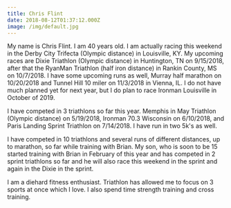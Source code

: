 ```yaml
---
title: Chris Flint
date: 2018-08-12T01:37:12.000Z
image: /img/default.jpg
---
```

My name is Chris Flint. I am 40 years old. I am actually racing this weekend in the Derby City Trifecta (Olympic distance) in Louisville, KY. My upcoming races are Dixie Triathlon (Olympic distance) in Huntington, TN on 9/15/2018, after that the RyanMan Triathlon (half iron distance) in Rankin County, MS on 10/7/2018. I have some upcoming runs as well, Murray half marathon on 10/20/2018 and Tunnel Hill 10 miler on 11/3/2018 in Vienna, IL. I do not have much planned yet for next year, but I do plan to race Ironman Louisville in October of 2019. 



I have competed in 3 triathlons so far this year. Memphis in May Triathlon (Olympic distance) on 5/19/2018, Ironman 70.3 Wisconsin on 6/10/2018, and Paris Landing Sprint Triathlon on 7/14/2018. I have run in two 5k's as well.



I have competed in 10 triathlons and several runs of different distances, up to marathon, so far while training with Brian. My son, who is soon to be 15 started training with Brian in February of this year and has competed in 2 sprint triathlons so far and he will also race this weekend in the sprint and again in the Dixie in the sprint.



I am a diehard fitness enthusiast. Triathlon has allowed me to focus on 3 sports at once which I love. I also spend time strength training and cross training.

